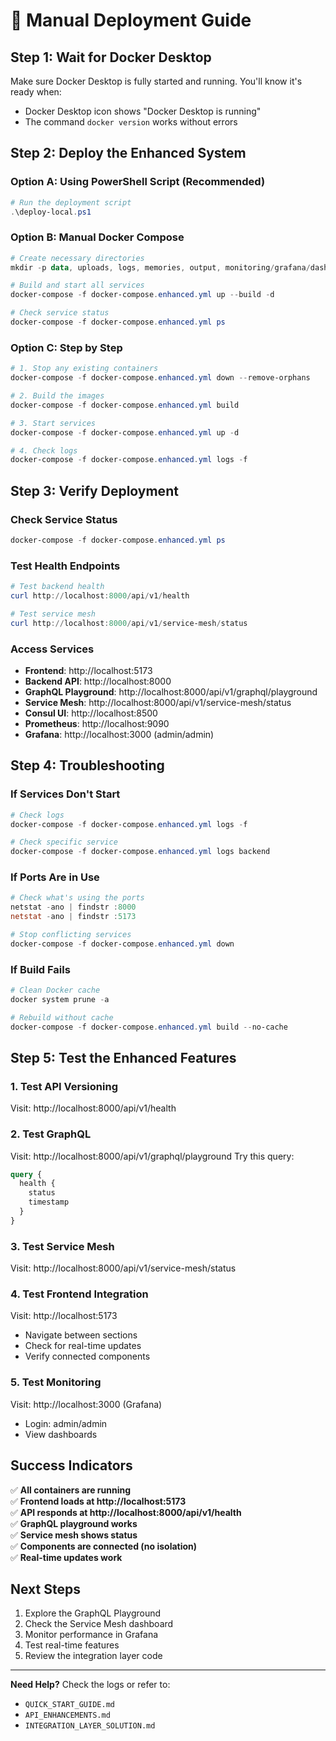 # 🚀 Manual Deployment Guide

## Step 1: Wait for Docker Desktop
Make sure Docker Desktop is fully started and running. You'll know it's ready when:
- Docker Desktop icon shows "Docker Desktop is running" 
- The command `docker version` works without errors

## Step 2: Deploy the Enhanced System

### Option A: Using PowerShell Script (Recommended)
```powershell
# Run the deployment script
.\deploy-local.ps1
```

### Option B: Manual Docker Compose
```powershell
# Create necessary directories
mkdir -p data, uploads, logs, memories, output, monitoring/grafana/dashboards, monitoring/grafana/datasources, nginx/conf.d, ssl

# Build and start all services
docker-compose -f docker-compose.enhanced.yml up --build -d

# Check service status
docker-compose -f docker-compose.enhanced.yml ps
```

### Option C: Step by Step
```powershell
# 1. Stop any existing containers
docker-compose -f docker-compose.enhanced.yml down --remove-orphans

# 2. Build the images
docker-compose -f docker-compose.enhanced.yml build

# 3. Start services
docker-compose -f docker-compose.enhanced.yml up -d

# 4. Check logs
docker-compose -f docker-compose.enhanced.yml logs -f
```

## Step 3: Verify Deployment

### Check Service Status
```powershell
docker-compose -f docker-compose.enhanced.yml ps
```

### Test Health Endpoints
```powershell
# Test backend health
curl http://localhost:8000/api/v1/health

# Test service mesh
curl http://localhost:8000/api/v1/service-mesh/status
```

### Access Services
- **Frontend**: http://localhost:5173
- **Backend API**: http://localhost:8000
- **GraphQL Playground**: http://localhost:8000/api/v1/graphql/playground
- **Service Mesh**: http://localhost:8000/api/v1/service-mesh/status
- **Consul UI**: http://localhost:8500
- **Prometheus**: http://localhost:9090
- **Grafana**: http://localhost:3000 (admin/admin)

## Step 4: Troubleshooting

### If Services Don't Start
```powershell
# Check logs
docker-compose -f docker-compose.enhanced.yml logs -f

# Check specific service
docker-compose -f docker-compose.enhanced.yml logs backend
```

### If Ports Are in Use
```powershell
# Check what's using the ports
netstat -ano | findstr :8000
netstat -ano | findstr :5173

# Stop conflicting services
docker-compose -f docker-compose.enhanced.yml down
```

### If Build Fails
```powershell
# Clean Docker cache
docker system prune -a

# Rebuild without cache
docker-compose -f docker-compose.enhanced.yml build --no-cache
```

## Step 5: Test the Enhanced Features

### 1. Test API Versioning
Visit: http://localhost:8000/api/v1/health

### 2. Test GraphQL
Visit: http://localhost:8000/api/v1/graphql/playground
Try this query:
```graphql
query {
  health {
    status
    timestamp
  }
}
```

### 3. Test Service Mesh
Visit: http://localhost:8000/api/v1/service-mesh/status

### 4. Test Frontend Integration
Visit: http://localhost:5173
- Navigate between sections
- Check for real-time updates
- Verify connected components

### 5. Test Monitoring
Visit: http://localhost:3000 (Grafana)
- Login: admin/admin
- View dashboards

## Success Indicators

✅ **All containers are running**  
✅ **Frontend loads at http://localhost:5173**  
✅ **API responds at http://localhost:8000/api/v1/health**  
✅ **GraphQL playground works**  
✅ **Service mesh shows status**  
✅ **Components are connected (no isolation)**  
✅ **Real-time updates work**  

## Next Steps

1. Explore the GraphQL Playground
2. Check the Service Mesh dashboard
3. Monitor performance in Grafana
4. Test real-time features
5. Review the integration layer code

---

**Need Help?** Check the logs or refer to:
- `QUICK_START_GUIDE.md`
- `API_ENHANCEMENTS.md`
- `INTEGRATION_LAYER_SOLUTION.md`
